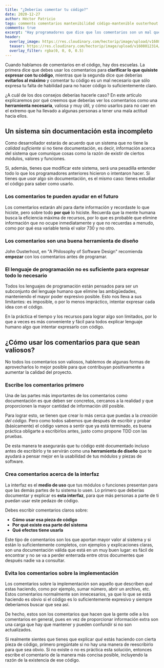 ```yaml
---
title: "¿Deberías comentar tu código?"
date: 2020-12-27
author: Héctor Patricio
tags: comments comentarios mantenibilidad código-mantenible ousterhout aposd
comments: true
excerpt: "Hay programadores que dice que los comentarios son un mal que se debería evitar al máximo. Aquí proponemos lo contrario: usa los comentarios correctamente para crear código mantenible, basados en las "
header:
  overlay_image: https://res.cloudinary.com/hectorip/image/upload/v1608012314/snapbuilder_ykt2d6.png
  teaser: https://res.cloudinary.com/hectorip/image/upload/v1608012314/snapbuilder_ykt2d6.png
  overlay_filter: rgba(0, 0, 0, 0.5)
---
```


Cuando hablamos de comentarios en el código, hay dos escuelas. La primera dice que debes usar los comentarios para **clarificar lo que quisiste expresar con tu código**, mientras que la segunda dice que deberías **evitarlos al máximo** y comentar tu código es un mal necesario que sólo expresa tu falta de habilidad para no hacer código lo suficientemente claro.

¿A cuál de los dos consejos deberías hacerle caso? En este artículo explicaremos por qué creemos que deberías ver los comentarios como una **herramienta necesaria**, valiosa y muy útil, y cómo usarlos para no caer en el extremo que ha llevado a algunas personas a tener una mala actitud hacia ellos.

## Un sistema sin documentación esta incompleto

Como desarrollador estarás de acuerdo que un sistema que no tiene la _calidad suficiente_ si no tiene documentación, es decir, información acerca del sistema que comunique cosas como la razón de existir de ciertos módulos, valores y funciones.

Si, además, tienes que modificar este sistema, será una pesadilla entender todo lo que los programadores anteriores hicieron o intentaron hacer. Si tienes que _usar_ algo sin documentación, es el mismo caso: tienes estudiar el código para saber como usarlo.

### Los comentarios te pueden ayudar en el futuro

Los comentarios estarán ahí para darte información y recordaste lo que hiciste, pero sobre todo **por qué** lo hiciste. Recuerda que la mente humana busca la eficiencia máxima de recursos, por lo que es probable que elimine información que no ocupe inmediatamente y que no recuerdas a menudo, como por qué esa variable tenía el valor 730 y no otro.

### Los comentarios son una buena herramienta de diseño

John Ousterhout, en "A Philosophy of Software Design" recomienda **empezar** con los comentarios antes de programar.

### El lenguaje de programación no es suficiente para expresar todo lo necesario

Todos los lenguajes de programación están pensados para ser un subconjunto del lenguaje humano que elimine las ambigüedades, manteniendo el mayor poder expresivo posible. Esto nos lleva a sus limitantes: es imposible, o por lo menos impráctico, intentar expresar cada idea con el código.

En la práctica el tiempo y los recursos para lograr algo son limitados, por lo que a veces es más conveniente y fácil para todos explicar lenguaje humano algo que intentar expresarlo con código.

## ¿Cómo usar los comentarios para que sean valiosos?

No todos los comentarios son valiosos, hablemos de algunas formas de aprovecharlos lo mejor posible para que contribuyan positivamente a aumentar la calidad del proyecto.

### Escribe los comentarios primero

Una de las partes más importantes de los comentarios como documentación es que deben ser concretos, cercanos a la realidad y que proporcionen la mayor cantidad de información útil posible.

Para lograr esto, se tienen que crear lo más cerca que puedas a la _creación del código_. Pero como todos sabemos que después de escribir y probar (básicamente) el código vamos a sentir que ya está terminado, es buena práctica obligarte a escribirlos antes, justo como propone TDD con las pruebas.

De esta manera te asegurarás que tu código esté documentado incluso antes de escribirlo y te servirán como una **herramienta de diseño** que te ayudará a pensar mejor en la usabilidad de tus módulos y piezas de software.

### Crea comentarios acerca de la interfaz

La interfaz es el **medio de uso** que tus módulos o funciones presentan para que las demás partes de tu sistema lo usen. Lo primero que deberías documentar y explicar es **esta interfaz**, para que más personas a parte de ti puedan usar este pedazo de código.

Debes escribir comentarios claros sobre:

* **Cómo usar esa pieza de código**
* **Por qué existe esa parte del sistema**
* **Qué efectos tiene usarla**

Este tipo de comentarios son los que aportan mayor valor al sistema y si están lo suficientemente completos, con ejemplos y explicaciones claras, son una documentación válida que está en un muy buen lugar: es fácil de encontrar y no se va a perder enterrada entre otros documentes que después nadie va a consultar.


### Evita los comentarios sobre la implementación

Los comentarios sobre la implementación son aquello que describen _qué_ estas haciendo, como por ejemplo, sumar número, abrir un archivo, etc. Estos comentarios normalmente son innecesarios, ya que lo que se está haciendo es obvio si el código es lo suficientemente expresivo y siempre deberíamos buscar que sea así.

De hecho, estos son los comentarios que hacen que la gente odie a los comentarios en general, pues en vez de proporcionar información extra son una carga que hay que mantener y pueden confundir si no son actualizados.

Si realmente sientes que tienes que explicar _qué_ estás haciendo con cierta pieza de código, primero pregúntate si no hay una manera de reescribirlo para que sea obvio. Si no existe o no es práctica esta solución, entonces escribe el comentario de la manera más concisa posible, incluyendo la razón de la existencia de ese código.
